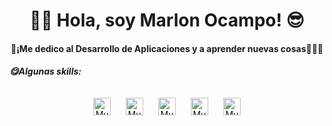 # <center>👋🏻 Hola, soy Marlon Ocampo! 😎 </center>

#### <center> 🤩¡Me dedico al **Desarrollo de Aplicaciones** y a aprender nuevas cosas🧑🏻‍💻</center>

##### 😋Algunas skills:

<p align="center">
    <img style="margin: 10px" align="center" src="https://raw.githubusercontent.com/marlonocampos/MarlonOcampo/main/src/images/js.png" alt="Mui" height="28px" width="28px" />
    <img style="margin: 10px" align="center" src="https://raw.githubusercontent.com/marlonocampos/MarlonOcampo/7302f6d07908915335f1c296f38664842addb0bc/src/images/react.svg" alt="Mui" height="28px" width="28px" />
    <img style="margin: 10px" align="center" src="https://raw.githubusercontent.com/marlonocampos/MarlonOcampo/main/src/images/mui.png" alt="Mui" height="28px" width="28px" />
    <img style="margin: 10px" align="center" src="https://raw.githubusercontent.com/marlonocampos/MarlonOcampo/main/src/images/.net.png" alt="Mui" height="28px" width="28px" />
    <img style="margin: 10px" align="center" src="https://raw.githubusercontent.com/marlonocampos/MarlonOcampo/main/src/images/laravel.png" alt="Mui" height="28px" width="28px" />
</p>
